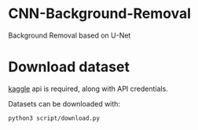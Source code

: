 # CNN-Background-Removal
Background Removal based on U-Net

# Download dataset

[kaggle](https://github.com/Kaggle/kaggle-api) api is required, along with API credentials.

Datasets can be downloaded with:

`python3 script/download.py`
